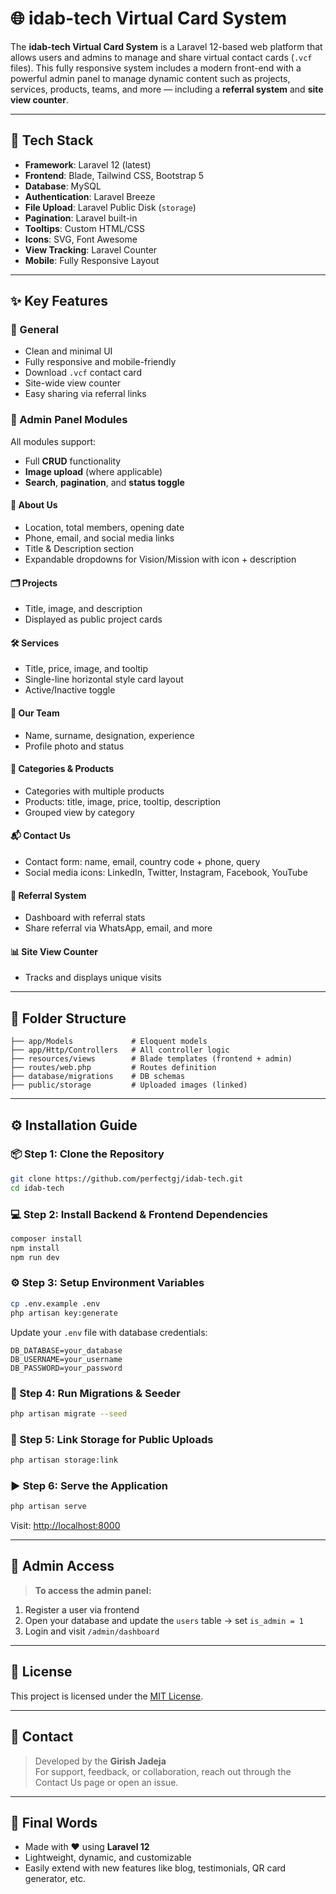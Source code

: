 
# 🌐 idab-tech Virtual Card System

The **idab-tech Virtual Card System** is a Laravel 12-based web platform that allows users and admins to manage and share virtual contact cards (`.vcf` files). This fully responsive system includes a modern front-end with a powerful admin panel to manage dynamic content such as projects, services, products, teams, and more — including a **referral system** and **site view counter**.

---

## 🚀 Tech Stack

- **Framework**: Laravel 12 (latest)
- **Frontend**: Blade, Tailwind CSS, Bootstrap 5
- **Database**: MySQL
- **Authentication**: Laravel Breeze
- **File Upload**: Laravel Public Disk (`storage`)
- **Pagination**: Laravel built-in
- **Tooltips**: Custom HTML/CSS
- **Icons**: SVG, Font Awesome
- **View Tracking**: Laravel Counter
- **Mobile**: Fully Responsive Layout

---

## ✨ Key Features

### 🔹 General
- Clean and minimal UI
- Fully responsive and mobile-friendly
- Download `.vcf` contact card
- Site-wide view counter
- Easy sharing via referral links

### 🔹 Admin Panel Modules

All modules support:
- Full **CRUD** functionality
- **Image upload** (where applicable)
- **Search**, **pagination**, and **status toggle**

#### 📍 About Us
- Location, total members, opening date
- Phone, email, and social media links
- Title & Description section
- Expandable dropdowns for Vision/Mission with icon + description

#### 🗂️ Projects
- Title, image, and description
- Displayed as public project cards

#### 🛠️ Services
- Title, price, image, and tooltip
- Single-line horizontal style card layout
- Active/Inactive toggle

#### 👥 Our Team
- Name, surname, designation, experience
- Profile photo and status

#### 🧾 Categories & Products
- Categories with multiple products
- Products: title, image, price, tooltip, description
- Grouped view by category

#### 📬 Contact Us
- Contact form: name, email, country code + phone, query
- Social media icons: LinkedIn, Twitter, Instagram, Facebook, YouTube

#### 🎁 Referral System
- Dashboard with referral stats
- Share referral via WhatsApp, email, and more

#### 📊 Site View Counter
- Tracks and displays unique visits

---

## 📁 Folder Structure

```
├── app/Models             # Eloquent models
├── app/Http/Controllers   # All controller logic
├── resources/views        # Blade templates (frontend + admin)
├── routes/web.php         # Routes definition
├── database/migrations    # DB schemas
├── public/storage         # Uploaded images (linked)
```

---

## ⚙️ Installation Guide

### 📦 Step 1: Clone the Repository

```bash
git clone https://github.com/perfectgj/idab-tech.git
cd idab-tech
```

### 💻 Step 2: Install Backend & Frontend Dependencies

```bash
composer install
npm install
npm run dev
```

### ⚙️ Step 3: Setup Environment Variables

```bash
cp .env.example .env
php artisan key:generate
```

Update your `.env` file with database credentials:

```env
DB_DATABASE=your_database
DB_USERNAME=your_username
DB_PASSWORD=your_password
```

### 🧱 Step 4: Run Migrations & Seeder

```bash
php artisan migrate --seed
```

### 🔗 Step 5: Link Storage for Public Uploads

```bash
php artisan storage:link
```

### ▶️ Step 6: Serve the Application

```bash
php artisan serve
```

Visit: [http://localhost:8000](http://localhost:8000)

---

## 🔐 Admin Access

> **To access the admin panel:**

1. Register a user via frontend
2. Open your database and update the `users` table → set `is_admin = 1`
3. Login and visit `/admin/dashboard`

---

## 📄 License

This project is licensed under the [MIT License](LICENSE).

---

## 💬 Contact

> Developed by the **Girish Jadeja**  
> For support, feedback, or collaboration, reach out through the Contact Us page or open an issue.

---

## 🌟 Final Words

- Made with ❤️ using **Laravel 12**
- Lightweight, dynamic, and customizable
- Easily extend with new features like blog, testimonials, QR card generator, etc.
